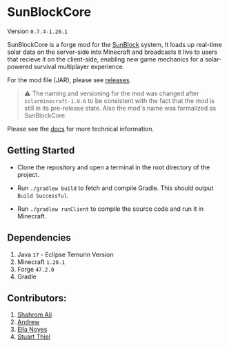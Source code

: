 # SunBlockCore 
Version `0.7.4-1.20.1`

SunBlockCore is a forge mod for the [SunBlock](https://github.com/MC-Bloc/SunBlock) system, 
It loads up real-time solar data on the server-side into Minecraft and broadcasts it live to users that recieve it on 
the client-side, enabling new game mechanics for a solar-powered survival multiplayer experience.  

For the mod file (JAR), please see [releases](https://github.com/MC-Bloc/SB1-DataVisMod/releases).

> :warning: The naming and versioning for the mod was changed after `solarminecraft-1.0.6` to be consistent with the fact
that the mod is still in its pre-release state. Also the mod's name was formalized as SunBlockCore.

Please see the [docs](./docs/) for more technical information.

## Getting Started 
- Clone the repository and open a terminal in the root directory of the project.

- Run `./gradlew build` to fetch and compile Gradle. This should output `Build Successful`. 

- Run `./gradlew runClient` to compile the source code and run it in Minecraft.


## Dependencies
1. Java `17` - Eclipse Temurin Version
2. Minecraft `1.20.1`
3. Forge `47.2.0`
4. Gradle


## Contributors:
1. [Shahrom Ali](https://github.com/estineali)
2. [Andrew](https://github.com/WonderAnchor)
3. [Ella Noyes](https://github.com/en4395)
4. [Stuart Thiel](https://github.com/ramou)